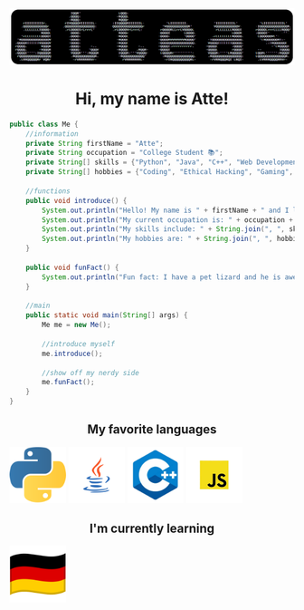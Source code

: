 ![profile banner](images/atteas_ascii_rounded.png)

<h1 align="center">Hi, my name is Atte!</h1>



```java
public class Me {
    //information
    private String firstName = "Atte";
    private String occupation = "College Student 📚";
    private String[] skills = {"Python", "Java", "C++", "Web Development", "Cybersecurity"};
    private String[] hobbies = {"Coding", "Ethical Hacking", "Gaming", "Making ASCII-art", "Petting my pet lizard :)"};

    //functions
    public void introduce() {
        System.out.println("Hello! My name is " + firstName + " and I like programming!");
        System.out.println("My current occupation is: " + occupation + ".");
        System.out.println("My skills include: " + String.join(", ", skills));
        System.out.println("My hobbies are: " + String.join(", ", hobbies));
    }

    public void funFact() {
        System.out.println("Fun fact: I have a pet lizard and he is awesome! 🦎");
    }

    //main
    public static void main(String[] args) {
        Me me = new Me();

        //introduce myself
        me.introduce();

        //show off my nerdy side
        me.funFact();
    }
}
```



<h2 align="center">My favorite languages</h2>
<p float="left">
    <img alt="language image 1" src="images/python.png" width="100" />
    <img alt="language image 2" src="images/java.png" width="100" />
    <img alt="language image 3" src="images/cpp.png" width="100" />
    <img alt="language image 4" src="images/js.png" width="100" />
</p>



<h2 align="center">I'm currently learning</h2>
<p float="left">
  <img alt="learning image 1" src="images/germany.png" width="100" />
</p>